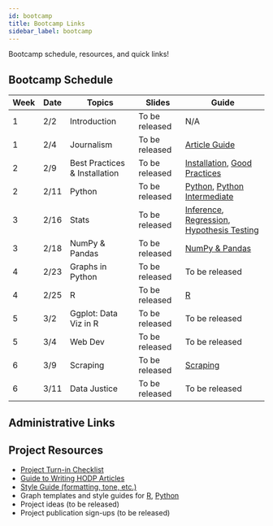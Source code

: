 ```yaml
---
id: bootcamp
title: Bootcamp Links
sidebar_label: bootcamp
---
```


Bootcamp schedule, resources, and quick links!

## Bootcamp Schedule 

| Week        | Date    | Topics                        | Slides         | Guide                                                      |
| ----------- | ------- | ----------------------------- | -------------- | ---------------------------------------------------------- |
| 1           | 2/2     | Introduction                  | To be released |  N/A                                                       |
| 1           | 2/4     | Journalism                    | To be released |  [Article Guide](https://docs.hodp.org/docs/article-guide) |
| 2           | 2/9     | Best Practices & Installation | To be released |  [Installation](https://docs.hodp.org/docs/installation), [Good Practices](https://docs.hodp.org/docs/good-practices)|
| 2           | 2/11    | Python                        | To be released |  [Python](https://docs.hodp.org/docs/python), [Python Intermediate](https://docs.hodp.org/docs/python-intermediate)|
| 3           | 2/16    | Stats                         | To be released |  [Inference](https://docs.hodp.org/docs/inference), [Regression](https://docs.hodp.org/docs/regression), [Hypothesis Testing](https://docs.hodp.org/docs/hypothesis-testing)|
| 3           | 2/18    | NumPy & Pandas                | To be released |  [NumPy & Pandas](https://docs.hodp.org/docs/numpy-pandas) |
| 4           | 2/23    | Graphs in Python              | To be released |  To be released |
| 4           | 2/25    | R                             | To be released |  [R](https://docs.hodp.org/docs/r)|
| 5           | 3/2     | Ggplot: Data Viz in R         | To be released |  To be released |
| 5           | 3/4     | Web Dev                       | To be released |  To be released |
| 6           | 3/9     | Scraping                      | To be released |  [Scraping](https://docs.hodp.org/docs/scraping) |
| 6           | 3/11    | Data Justice                  | To be released |  To be released |


## Administrative Links




## Project Resources
- [Project Turn-in Checklist](http://hodp.org/checklist)
- [Guide to Writing HODP Articles](https://docs.hodp.org/docs/article-guide)
- [Style Guide (formatting, tone, etc.)](https://docs.hodp.org/docs/style-guide)
- Graph templates and style guides for [R](https://github.com/HarvardOpenData/HODP-StyleGuide), [Python](https://deepnote.com/project/b78569dd-8fe2-4351-b551-2db935360f0c#%2Fnotebook.ipynb)
- Project ideas (to be released)
- Project publication sign-ups (to be released)
